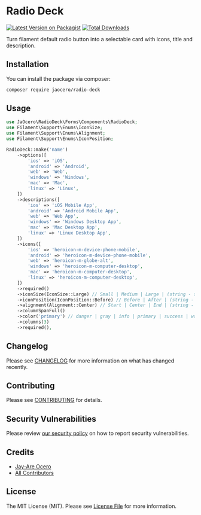 # Radio Deck

[![Latest Version on Packagist](https://img.shields.io/packagist/v/jaocero/radio-deck.svg?style=flat-square)](https://packagist.org/packages/jaocero/radio-deck)
[![Total Downloads](https://img.shields.io/packagist/dt/jaocero/radio-deck.svg?style=flat-square)](https://packagist.org/packages/jaocero/radio-deck)

Turn filament default radio button into a selectable card with icons, title and description.

## Installation

You can install the package via composer:

```bash
composer require jaocero/radio-deck
```

## Usage

```php
use JaOcero\RadioDeck\Forms\Components\RadioDeck;
use Filament\Support\Enums\IconSize;
use Filament\Support\Enums\Alignment;
use Filament\Support\Enums\IconPosition;

RadioDeck::make('name')
    ->options([
        'ios' => 'iOS',
        'android' => 'Android',
        'web' => 'Web',
        'windows' => 'Windows',
        'mac' => 'Mac',
        'linux' => 'Linux',
    ])
    ->descriptions([
        'ios' => 'iOS Mobile App',
        'android' => 'Android Mobile App',
        'web' => 'Web App',
        'windows' => 'Windows Desktop App',
        'mac' => 'Mac Desktop App',
        'linux' => 'Linux Desktop App',
    ])
    ->icons([
        'ios' => 'heroicon-m-device-phone-mobile',
        'android' => 'heroicon-m-device-phone-mobile',
        'web' => 'heroicon-m-globe-alt',
        'windows' => 'heroicon-m-computer-desktop',
        'mac' => 'heroicon-m-computer-desktop',
        'linux' => 'heroicon-m-computer-desktop',
    ])
    ->required()
    ->iconSize(IconSize::Large) // Small | Medium | Large | (string - sm | md | lg)
    ->iconPosition(IconPosition::Before) // Before | After | (string - before | after)
    ->alignment(Alignment::Center) // Start | Center | End | (string - start | center | end)
    ->columnSpanFull()
    ->color('primary') // danger | gray | info | primary | success | warning
    ->columns(3)
    ->required(),
```

## Changelog

Please see [CHANGELOG](CHANGELOG.md) for more information on what has changed recently.

## Contributing

Please see [CONTRIBUTING](.github/CONTRIBUTING.md) for details.

## Security Vulnerabilities

Please review [our security policy](../../security/policy) on how to report security vulnerabilities.

## Credits

- [Jay-Are Ocero](https://github.com/199ocero)
- [All Contributors](../../contributors)

## License

The MIT License (MIT). Please see [License File](LICENSE.md) for more information.
